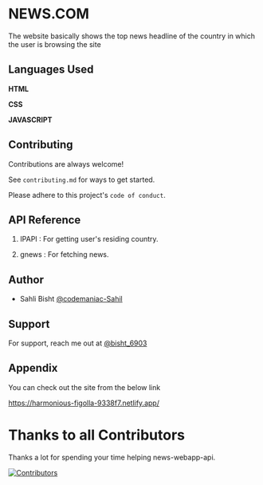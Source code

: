 
# NEWS.COM

The website basically shows the top news headline of the country in which the user is browsing the site 



## Languages Used

**HTML**

**CSS**

**JAVASCRIPT**



## Contributing

Contributions are always welcome!

See `contributing.md` for ways to get started.

Please adhere to this project's `code of conduct`.


## API Reference

1. IPAPI : For getting user's residing country.

2. gnews : For fetching news.


## Author

- Sahli Bisht [@codemaniac-Sahil](https://www.github.com/codemaniac-sahil)


## Support

For support, reach me out at [@bisht_6903](https://twitter.com/Bisht_6903)


## Appendix

You can check out the site from the below link 

https://harmonious-figolla-9338f7.netlify.app/

# Thanks to all Contributors



Thanks a lot for spending your time helping news-webapp-api.

[![Contributors](https://contrib.rocks/image?repo=codemaniac-sahil/news-webapp-api)](https://github.com/codemaniac-sahil/news-webapp-api/graphs/contributors)

